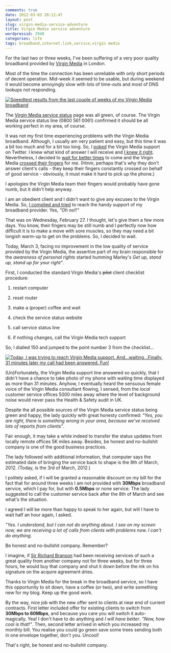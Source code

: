 ```yaml
---
comments: true
date: 2012-03-03 20:12:47
layout: post
slug: virgin-media-service-adventure
title: Virgin Media service adventure
wordpressid: 2940
categories: life
tags: broadband,internet,link,service,virgin media
---
```


For the last two or three weeks, I've been suffering of a very poor quality broadband provided by [Virgin Media](http://virginmedia.com/) in London.





Most of the time the connection has been unreliable with only short periods of decent operation. Mid-week it seemed to be usable, but during weekend it would become annoyingly slow with lots of time-outs and most of DNS lookups not responding.





[![Speedtest results from the last couple of weeks of my Virgin Media broadband](http://farm8.staticflickr.com/7054/6949647513_0b2238d405.jpg)](http://www.flickr.com/photos/mloskot/6949647513/)





The [Virgin Media service status](http://virginmedia.com/servicestatus) page was all green, of course. The Virgin Media service status line (0800 561 0061) confirmed it should be all working perfect in my area, of course.





It was not my first time experiencing problems with the Virgin Media broadband. Although, I usually am very patient and easy, but this time it was a bit too much and for a bit too long. So, I [poked](https://twitter.com/#!/mloskot/status/173532756515631104) the Virgin Media support on Twitter. I knew what kind of answer I will receive and [I knew it right](https://twitter.com/#!/virginmedia/status/173838897518882816). Nevertheless, I decided to [wait for better times](https://twitter.com/#!/virginmedia/status/174128126308257792) to come and the Virgin Media [crossed their fingers](https://twitter.com/#!/virginmedia/status/174128126308257792) for me. (Hmm, perhaps that's why they don't answer client's calls - they keep their fingers constantly crossed on behalf of good service - obviously, it must make it hard to pick up the phone.)





I apologies the Virgin Media team their fingers would probably have gone numb, but it didn't help anyway.





I am an obedient client and I didn't want to give any excuses to the Virgin Media. So, [I complied and tried](https://twitter.com/#!/virginmedia/status/174430178800451584) to reach the handy support of my broadband provider. Yes, _"Oh no!!"_





That was on Wednesday, February 27. I thought, let's give them a few more days. You know, their fingers may be still numb and I perfectly now how difficult it is to make a move with sore muscles, so they may need a bit longish warm-up to get on the problems. So, I decided to wait.





Today, March 3, facing no improvement in the low quality of service provided by the Virgin Media, the assertive part of my brain responsible for the _awareness of personal rights_ started humming Marley's _Get up, stand up, stand up for your right"_.





First, I conducted the standard Virgin Media's <strike>pilot</strike> client checklist procedure:






  1. restart computer


  2. reset router


  3. make a (proper) coffee and wait


  4. check the service status website


  5. call service status line


  6. if nothing changes, call the Virgin Media tech support





So, I dialled 150 and jumped to the point number 3 from the checklist...



[![Today, I was trying to reach Virgin Media support. And...waiting...Finally, 31 minutes later my call had been answered. Fun!](http://farm8.staticflickr.com/7048/6803270132_1aa6eac8a2_m.jpg)](http://www.flickr.com/photos/mloskot/6803270132/)



(Un)Fortunately, the Virgin Media support line answered so quickly, that I didn't have a chance to take photo of my phone with waiting time displayed as more than 31 minutes. Anyhow, I eventually heard the sensuous female voice of the Virgin Media consultant flowing, I sensed, from the _local_ customer service offices 5000 miles away where the level of background noise would never pass the Health & Safety audit in UK.





Despite the all possible sources of the Virgin Media service status being green and happy, the lady quickly with great honesty confirmed: _"Yes, you are right, there is something wrong in your area, because we've received lots of reports from clients"_.





Fair enough, it may take a while indeed to transfer the status updates from locally remote offices 5K miles away. Besides, be honest and no-bullshit company is one of the good business practices.





The lady followed with additional information, that computer says the estimated date of bringing the service back to shape is the 8th of March, 2012. (Today, is the 3rd of March, 2012.)





I politely asked, if I will be granted a reasonable discount on my bill for the fact that for around three weeks I am not provided with **30Mbps** broadband service, which I pay for, but with **0.5Mbps** or none service. The lady suggested to call the customer service back after the 8th of March and see what's the situation.





I agreed I will be more than happy to speak to her again, but will I have to wait half an hour again, I asked.





_"Yes. I understand, but I can not do anything about. I see on my screen now, we are receiving a lot of calls from clients with problems now. I can't do anything._





Be honest and no-bullshit company. Remember?





I imagine, if [Sir Richard Branson](http://en.wikipedia.org/wiki/Richard_Branson) had been receiving services of such a great quality from another company not for three weeks, but for three hours, he would buy that company and shut it down before the ink on his signature on the acquire agreement dries.





Thanks to Virgin Media for the break in the broadband service, so I have this opportunity to sit down, have a coffee (or two), and write something new for my blog. Keep up the good work.





By the way, nice job with the new offer sent to clients at near end of current contracts. First letter included offer for existing clients to switch from **30Mbps to 60Mbps**, and because you care you will switch it auto-magically. Yea! I don't have to do anything and _I will have better_. _"Now, how cool is that!"_. Then, second letter arrived in which you increased my monthly bill. You realise you could go green save some trees sending both in one envelope together, don't you. Uncool!





That's right, be honest and no-bullshit company.
